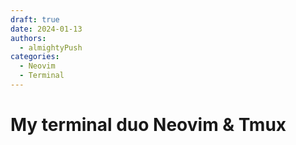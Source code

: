 ```yaml
---
draft: true 
date: 2024-01-13
authors:
  - almightyPush
categories:
  - Neovim
  - Terminal
---
```


# My terminal duo Neovim & Tmux
